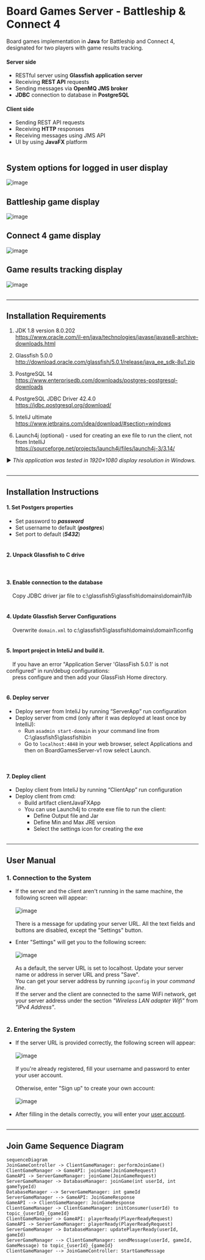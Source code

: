 Board Games Server - Battleship & Connect 4
===========================================
Board games implementation in **Java** for Battleship and Connect 4, designated for two players with game results tracking.


#### Server side
* RESTful server using **Glassfish application server**
* Receiving **REST API** requests
* Sending messages via **OpenMQ JMS broker** 
* **JDBC** connection to database in **PostgreSQL**


#### Client side
* Sending REST API requests
* Receiving **HTTP** responses
* Receiving messages using JMS API
* UI by using **JavaFX** platform
<br><br>

## System options for logged in user display
![image](https://user-images.githubusercontent.com/124344785/225001584-4d178307-0983-479a-800f-5b5d397b5adf.png)

## Battleship game display 
![image](https://user-images.githubusercontent.com/124344785/224998117-66f9753f-0967-41c8-9bda-0535541fd330.png)

## Connect 4 game display 
![image](https://user-images.githubusercontent.com/124344785/224998858-836b9407-976e-4fe2-a23a-cdb9dafd5e1e.png)

## Game results tracking display 
![image](https://user-images.githubusercontent.com/124344785/225000456-6416d246-9094-4fdc-8c0f-3aaa32235776.png)
<br><br>
*******

Installation Requirements
--------------------------
1) JDK 1.8 version 8.0.202 <br>https://www.oracle.com/il-en/java/technologies/javase/javase8-archive-downloads.html

2) Glassfish 5.0.0 <br>http://download.oracle.com/glassfish/5.0.1/release/java_ee_sdk-8u1.zip	

3) PostgreSQL 14 <br>https://www.enterprisedb.com/downloads/postgres-postgresql-downloads

4) PostgreSQL JDBC Driver 42.4.0 <br>https://jdbc.postgresql.org/download/

5) InteliJ ultimate <br>https://www.jetbrains.com/idea/download/#section=windows

6) Launch4j (optional) - used for creating an exe file to run the client, not from IntelliJ <br>https://sourceforge.net/projects/launch4j/files/launch4j-3/3.14/<br>

► *This application was tested in 1920×1080 display resolution in Windows.* 
<br><br>
*******

Installation Instructions
------------------------

#### 1. Set Postgers properties
- Set password to ___password___
- Set username to default (___postgres___)
- Set port to default (___5432___)
<br><br>
  
#### 2. Unpack Glassfish to C drive 
<br>

#### 3. Enable connection to the database
&nbsp;&nbsp;&nbsp;&nbsp;Copy JDBC driver jar file to c:\glassfish5\glassfish\domains\domain1\lib\
<br>

#### 4. Update Glassfish Server Configurations
&nbsp;&nbsp;&nbsp;&nbsp;Overwrite `domain.xml` to c:\glassfish5\glassfish\domains\domain1\config\
<br>

#### 5. Import project in InteliJ and build it.
&nbsp;&nbsp;&nbsp;&nbsp;If you have an error "Application Server 'GlassFish 5.0.1' is not configured" in run/debug configurations:<br>
&nbsp;&nbsp;&nbsp;&nbsp;press configure and then add your GlassFish Home directory.<br>
<br>

#### 6. Deploy server
- Deploy server from InteliJ by running “ServerApp” run configuration
- Deploy server from cmd (only after it was deployed at least once by IntelliJ):
    - Run `asadmin start-domain` in your command line from C:\glassfish5\glassfish\bin
    - Go to `localhost:4848` in your web browser, select Applications and then on BoardGamesServer-v1 row select Launch.
<br>

#### 7. Deploy client
- Deploy client from InteliJ by running “ClientApp” run configuration
- Deploy client from cmd:
  - Build artifact clientJavaFXApp
  - You can use Launch4j to create exe file to run the client:
    - Define Output file and Jar
    - Define Min and Max JRE version
    - Select the settings icon for creating the exe
<br><br>
*******

User Manual
------------
### 1. Connection to the System
   * If the server and the client aren't running in the same machine, the following screen will appear: <br><br>
     ![image](https://github.com/alice-ruv/board-games/assets/124344785/a91a95f6-35f5-45f8-a3a8-3560139a7fdb) <br><br>
     There is a message for updating your server URL. All the text fields and buttons are disabled, except the "Settings" button. <br>
     
   * Enter "Settings" will get you to the following screen: </br></br>
     ![image](https://github.com/alice-ruv/board-games/assets/124344785/275570c3-88ac-4e33-838c-d8fe69bf47f3) <br><br>
     As a default, the server URL is set to localhost. Update your server name or address in server URL and press "Save". <br>
     You can get your server address by running `ipconfig` in your *command line*. <br>
     If the server and the client are connected to the same WiFi network, get your server address under the section *"Wireless LAN adapter Wifi"* from *"IPv4 Address"*.<br><br> 

### 2. Entering the System <br>
   * If the server URL is provided correctly, the following screen will appear: <br><br>
     ![image](https://github.com/alice-ruv/board-games/assets/124344785/945c7421-ad44-461d-bc86-56ada389aa00) <br><br>
     If you're already registered, fill your username and password to enter your user account. <br><br>
     Otherwise, enter "Sign up" to create your own account: <br><br>
     ![image](https://github.com/alice-ruv/board-games/assets/124344785/38a1bcac-9f21-46a1-a827-3c6486c0f894) <br><br>
   * After filling in the details correctly, you will enter your [user account](#system-options-for-logged-in-user-display). <br><br>

*******

Join Game Sequence Diagram
--------------------------
```mermaid 
sequenceDiagram
JoinGameController -> ClientGameManager: performJoinGame()
ClientGameManager -> GameAPI: joinGame(JoinGameRequest)
GameAPI -> ServerGameManager: joinGame(JoinGameRequest)
ServerGameManager -> DatabaseManager: joinGame(int userId, int gameTypeId)
DatabaseManager --> ServerGameManager: int gameId
ServerGameManager --> GameAPI: JoinGameResponse
GameAPI --> ClientGameManager: JoinGameResponse
ClientGameManager -> ClientGameManager: initConsumer(userId) to topic_{userId}_{gameId}
ClientGameManager -> GameAPI: playerReady(PlayerReadyRequest)
GameAPI -> ServerGameManager: playerReady(PlayerReadyRequest)
ServerGameManager -> DatabaseManager: updatePlayerReady(userId, gameId)
ServerGameManager --> ClientGameManager: sendMessage(userId, gameId, GameMessage) to topic_{userId}_{gameId}
ClientGameManager --> JoinGameController: StartGameMessage
```
